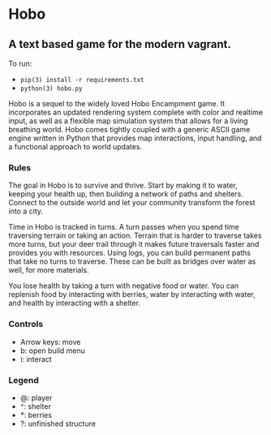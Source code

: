 # Hobo
## A text based game for the modern vagrant.

To run:
- `pip(3) install -r requirements.txt`
- `python(3) hobo.py`

Hobo is a sequel to the widely loved Hobo Encampment game.  It incorporates an updated rendering system complete with color and realtime input, as well as a flexible map simulation system that allows for a living breathing world.
Hobo comes tightly coupled with a generic ASCII game engine written in Python that provides map interactions, input handling, and a functional approach to world updates.

### Rules
The goal in Hobo is to survive and thrive.  Start by making it to water, keeping your health up, then building a network of paths and shelters.  Connect to the outside world and let your community transform the forest into a city.

Time in Hobo is tracked in turns.  A turn passes when you spend time traversing terrain or taking an action.  Terrain that is harder to traverse takes more turns, but your deer trail through it makes future traversals faster and provides you with resources.
Using logs, you can build permanent paths that take no turns to traverse.  These can be built as bridges over water as well, for more materials.

You lose health by taking a turn with negative food or water.  You can replenish food by interacting with berries, water by interacting with water, and health by interacting with a shelter.

### Controls
- Arrow keys: move
- b: open build menu
- i: interact

### Legend
- @: player
- ^: shelter
- *: berries
- ?: unfinished structure
